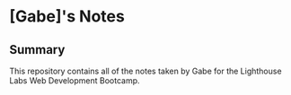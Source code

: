 
# [Gabe]'s Notes
## Summary 

This repository contains all of the notes taken by Gabe for the Lighthouse Labs Web Development Bootcamp.